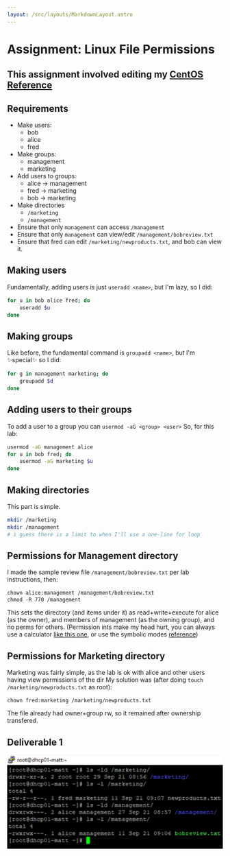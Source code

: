 ```yaml
---
layout: /src/layouts/MarkdownLayout.astro
---
```

# Assignment: Linux File Permissions

## This assignment involved editing my [CentOS Reference](/techjournals/centos-commands.md)

## Requirements
* Make users:
    * bob
    * alice
    * fred
* Make groups:
    * management
    * marketing
* Add users to groups:
    * alice -> management
    * fred -> marketing
    * bob -> marketing
* Make directories
    * `/marketing`
    * `/management`
* Ensure that only `management` can access `/management`
* Ensure that only `management` can view/edit `/management/bobreview.txt`
* Ensure that fred can edit `/marketing/newproducts.txt`, and bob can view it.

## Making users
Fundamentally, adding users is just `useradd <name>`, but I'm lazy, so I did:
```bash
for u in bob alice fred; do
    useradd $u
done
```

## Making groups
Like before, the fundamental command is `groupadd <name>`, but I'm ✨special✨ so I did:
```bash
for g in management marketing; do
    groupadd $d
done
```

## Adding users to their groups
To add a user to a group you can `usermod -aG <group> <user>`
So, for this lab:
```bash
usermod -aG management alice
for u in bob fred; do
    usermod -aG marketing $u
done
```

## Making directories
This part is simple. 
```bash
mkdir /marketing
mkdir /management
# i guess there is a limit to when I'll use a one-line for loop
```

## Permissions for Management directory
I made the sample review file `/management/bobreview.txt` per lab instructions, then:
```
chown alice:management /management/bobreview.txt
chmod -R 770 /management
```

This sets the directory (and items under it) as read+write+execute for alice (as the owner), and members of management (as the owning group), and no perms for others. (Permission ints make my head hurt, you can always use a calculator [like this one](https://chmod-calculator.com/), or use the symbolic modes [reference](https://docs.oracle.com/cd/E19683-01/816-4883/6mb2joat8/index.html))

## Permissions for Marketing directory
Marketing was fairly simple, as the lab is ok with alice and other users having view permissions of the dir
My solution was (after doing `touch /marketing/newproducts.txt` as root):
```
chown fred:marketing /marketing/newproducts.txt
```
The file already had owner+group rw, so it remained after ownership transfered.

## Deliverable 1
![outputs](/public/images/permslab_deliverable1.png)